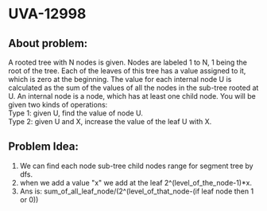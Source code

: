 # UVA-12998

## About problem:  
A rooted tree with N nodes is given. Nodes are labeled 1 to N, 1 being the root of the tree. Each of the leaves of this tree has a value assigned to it, which is zero at the beginning. The value for each internal node U is calculated as the sum of the values of all the nodes in the sub-tree rooted at U. An internal node is a node, which has at least one child node. You will be given two kinds of operations:   
 Type 1: given U, find the value of node U.   
Type 2: given U and X, increase the value of the leaf U with X.
  

## Problem Idea:  

 1. We can find each node sub-tree child nodes range for segment tree  by  dfs.
 2. when we add a value "x" we add at the leaf 2^(level_of_the_node-1)*x.
 3. Ans is: sum_of_all_leaf_node/(2^(level_of_that_node-(if leaf node then 1 or 0))
<!--stackedit_data:
eyJoaXN0b3J5IjpbLTExODQxMjMyOTZdfQ==
-->